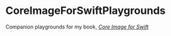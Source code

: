 # CoreImageForSwiftPlaygrounds

Companion playgrounds for my book, [_Core Image for Swift_](https://itunes.apple.com/de/book/core-image-for-swift/id1073029980?l=en&mt=11)
